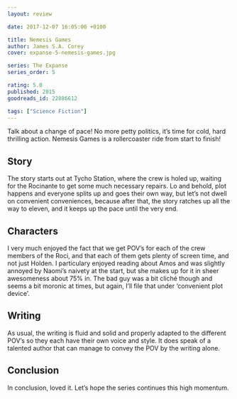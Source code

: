 ```yaml
---
layout: review

date: 2017-12-07 16:05:00 +0100

title: Nemesis Games
author: James S.A. Corey
cover: expanse-5-nemesis-games.jpg

series: The Expanse
series_order: 5

rating: 5.0
published: 2015
goodreads_id: 22886612

tags: ["Science Fiction"]
---
```


Talk about a change of pace! No more petty politics, it’s time for cold, hard thrilling action. Nemesis Games is a rollercoaster ride from start to finish!

<!--more-->

## Story

The story starts out at Tycho Station, where the crew is holed up, waiting for the Rocinante to get some much necessary repairs. Lo and behold, plot happens and everyone splits up and goes their own way, but let’s not dwell on convenient conveniences, because after that, the story ratches up all the way to eleven, and it keeps up the pace until the very end.

## Characters

I very much enjoyed the fact that we get POV’s for each of the crew members of the Roci, and that each of them gets plenty of screen time, and not just Holden. I particulary enjoyed reading about Amos and was slightly annoyed by Naomi’s naivety at the start, but she makes up for it in sheer awesomeness about 75% in. The bad guy was a bit cliché though and seems a bit moronic  at times, but again, I’ll file that under ‘convenient plot device’.

## Writing

As usual, the writing is fluid and solid and properly adapted to the different POV’s so they each have their own voice and style. It does speak of a talented author that can manage to convey the POV by the writing alone.

## Conclusion

In conclusion, loved it. Let’s hope the series continues this high momentum.
